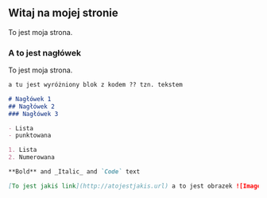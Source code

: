 ## Witaj na mojej stronie

To jest moja strona.

### A to jest nagłówek

To jest moja strona.

```markdown
a tu jest wyróżniony blok z kodem ?? tzn. tekstem

# Nagłówek 1
## Nagłówek 2
### Nagłówek 3

- Lista
- punktowana

1. Lista
2. Numerowana

**Bold** and _Italic_ and `Code` text

[To jest jakiś link](http://atojestjakis.url) a to jest obrazek ![Image](https://avatars2.githubusercontent.com/u/39331554?s=96&v=4)
```
